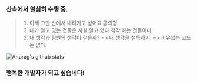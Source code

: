 
### 산속에서 열심히 수행 중. 
> 1. 이제 그만 산에서 내려가고 싶어요 공의형
> 2. 내가 알고 있는 것들은 사실 알고 있다 착각 하는 것들이다.
> 3. 내 생각과 팀원의 생각이 같을까? => 내 생각을 설득하기. => 이유없는 코드는 없다.


![Anurag's github stats](https://github-readme-stats.vercel.app/api?username=rising-jun&count_private=true&theme=dracula)

### 행복한 개발자가 되고 싶습네다!
